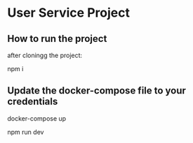 
# User Service Project

## How to run the project

after cloningg the project:

npm i

## Update the docker-compose file to your credentials

docker-compose up

npm run dev

